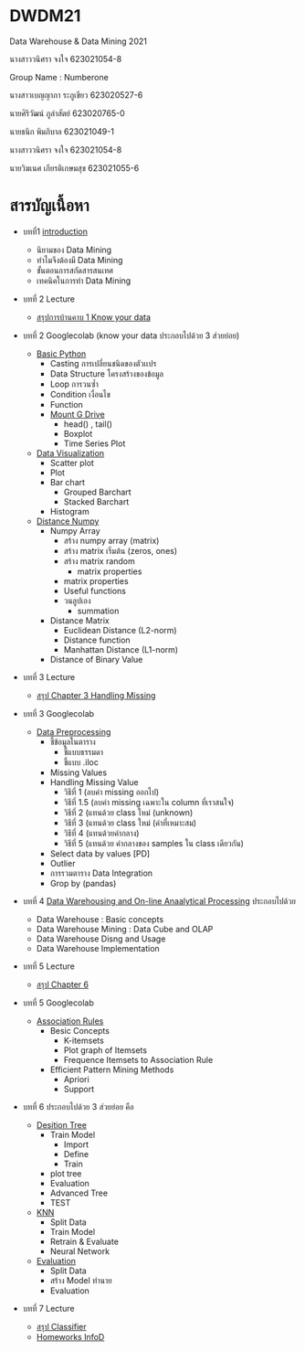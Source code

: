 # DWDM21
Data Warehouse & Data Mining 2021

นางสาววนิศรา จงใจ 623021054-8

Group Name : Numberone

นางสาวเบญญาภา ระภูเขียว 623020527-6

นายศิริวัฒน์ ภูลำสัตย์ 623020765-0

นายธนิก พิมภิบาล 623021049-1

นางสาววนิศรา จงใจ 623021054-8

นายวิฆเนศ เกียรติเกษมสุข 623021055-6

# สารบัญเนื้อหา

* บทที่1 [introduction](https://github.com/Jaomiew/DWDM21/blob/main/HW1.)
  * นิยามของ Data Mining
  * ทำไมจึงต้องมี Data Mining
  * ขั้นตอนการสกัดสารสนเทศ
  * เทคนิคในการทำ Data Mining 

* บทที่ 2 Lecture
  * [สรุปการบ้านคาบ 1 Know your data](https://github.com/Jaomiew/DWDM21/blob/main/HW2.ipynb)
* บทที่ 2 Googlecolab (know your data ประกอบไปด้วย 3 ส่วยย่อย)
  * [Basic Python](https://github.com/Jaomiew/DWDM21/blob/main/Data101(Chapter2).ipynb)
      * Casting การเปลี่ยนชนิดของตัวเเปร
      * Data Structure โครงสร้างของข้อมูล
      * Loop การวนซ้ำ
      * Condition เงื่อนไข
      * Function
      * [Mount G Drive](https://github.com/Jaomiew/DWDM21/blob/main/Data102_(Chapter2).ipynb)
         * head() , tail()
         * Boxplot
         * Time Series Plot
  * [Data Visualization](https://github.com/Jaomiew/DWDM21/blob/main/Data_Visualization.ipynb)
      * Scatter plot
      * Plot
      * Bar chart
         * Grouped Barchart
         * Stacked Barchart
      * Histogram  
  * [Distance Numpy](https://github.com/Jaomiew/DWDM21/blob/main/Distance_Numpy.ipynb)
      * Numpy Array
         * สร้าง numpy array (matrix) 
         * สร้าง matrix เริ่มต้น (zeros, ones)
         * สร้าง matrix random
              * matrix properties
         * matrix properties
         * Useful functions
         * วนลูปเอง
              * summation
      * Distance Matrix
         * Euclidean Distance (L2-norm)
         * Distance function
         * Manhattan Distance (L1-norm)
      * Distance of Binary Value
  
* บทที่ 3 Lecture
  * [สรุป Chapter 3 Handling Missing](https://github.com/Jaomiew/DWDM21/blob/main/Chapter_3_(Handling_Missing).ipynb)
* บทที่ 3 Googlecolab
  * [Data Preprocessing](https://github.com/Jaomiew/DWDM21/blob/main/Data_Preprocessing_(Chapter3).ipynb)
      * ชี้ข้อมูลในตาราง 
         * ชี้แบบธรรมดา 
         * ชี้แบบ .iloc
      * Missing Values
      * Handling Missing Value
         * วิธีที่ 1 (ลบค่า missing ออกไป) 
         * วิธีที่ 1.5 (ลบค่า missing เฉพาะใน column ที่เราสนใจ)
         * วิธีที่ 2 (แทนด้วย class ใหม่ (unknown)
         * วิธีที่ 3 (แทนด้วย class ใหม่ (ค่าที่เหมาะสม)
         * วิธีที่ 4 (แทนด้วยค่ากลาง)
         * วิธีที่ 5 (แทนด้วย ค่ากลางของ samples ใน class เดียวกัน)
      * Select data by values [PD]
      * Outlier
      * การรวมตาราง Data Integration
      * Grop by (pandas) 
  
 * บทที่ 4 [ Data Warehousing and On-line Anaalytical Processing](https://github.com/Jaomiew/DWDM21/blob/main/Chapter4-New.pdf) ประกอบไปด้วย
   * Data Warehouse : Basic concepts
   * Data Warehouse Mining : Data Cube and OLAP
   * Data Warehouse Disng and Usage
   * Data Warehouse Implementation

* บทที่ 5 Lecture
  * [สรุป Chapter 6](https://github.com/Jaomiew/DWDM21/blob/main/Chapter-6-New%20(1).pdf)
* บทที่ 5 Googlecolab
  * [Association Rules](https://github.com/Jaomiew/DWDM21/blob/main/Chapeter6_Association_Rules.ipynb)
    * Besic Concepts
       * K-itemsets
       * Plot graph of Itemsets
       * Frequence Itemsets to Association Rule
    * Efficient Pattern Mining Methods
       * Apriori
       * Support
 
* บทที่ 6 ประกอบไปด้วย 3 ส่วยย่อย คือ
  * [Desition Tree](https://github.com/Jaomiew/DWDM21/blob/main/Chapter7_Classification_(Decision_Tree).ipynb)
      * Train Model
         * Import
         * Define
         * Train
      * plot tree
      * Evaluation
      * Advanced Tree
      * TEST
   * [KNN](https://github.com/Jaomiew/DWDM21/blob/main/Chap7_Classification_(KNN_NN).ipynb)
       * Split Data
       * Train Model
       * Retrain & Evaluate
       * Neural Network
   * [Evaluation](https://github.com/Jaomiew/DWDM21/blob/main/Chap7_Classification_(Evaluation).ipynb)
       * Split Data
       * สร้าง Model ทำนาย
       * Evaluation

* บทที่ 7 Lecture
  * [สรุป Classifier](https://github.com/Jaomiew/DWDM21/blob/main/Chapter_8_Classifier.ipynb)
  * [Homeworks InfoD](https://github.com/Jaomiew/DWDM21/blob/main/Homeworks_InfoD.ipynb)




